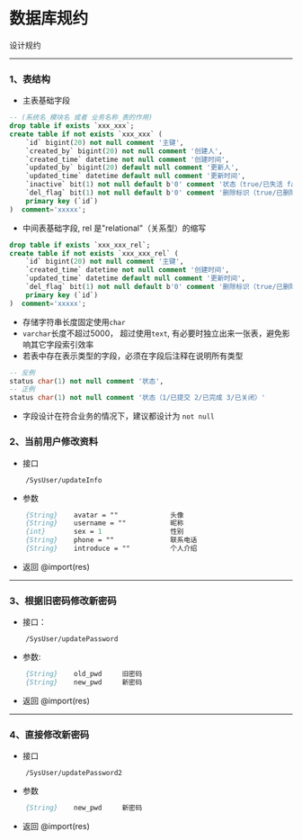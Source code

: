 # 数据库规约

设计规约

---

### 1、表结构 
- 主表基础字段
``` sql
-- (系统名_模块名 或者 业务名称_表的作用)
drop table if exists `xxx_xxx`; 
create table if not exists `xxx_xxx` (
    `id` bigint(20) not null comment '主键',
    `created_by` bigint(20) not null comment '创建人',
    `created_time` datetime not null comment '创建时间',
    `updated_by` bigint(20) default null comment '更新人',
    `updated_time` datetime default null comment '更新时间',
    `inactive` bit(1) not null default b'0' comment '状态（true/已失活 false/未失活）',
    `del_flag` bit(1) not null default b'0' comment '删除标识（true/已删除 false/未删除）',
    primary key (`id`)
)  comment='xxxxx';
```

- 中间表基础字段, rel 是"relational"（关系型）的缩写
``` sql
drop table if exists `xxx_xxx_rel`;
create table if not exists `xxx_xxx_rel` (
    `id` bigint(20) not null comment '主键',
    `created_time` datetime not null comment '创建时间',
    `updated_time` datetime default null comment '更新时间',
    `del_flag` bit(1) not null default b'0' comment '删除标识（true/已删除 false/未删除）',
    primary key (`id`)
)  comment='xxxxx';
```
- 存储字符串长度固定使用```char```
- `varchar`长度不超过5000， 超过使用`text`, 有必要时独立出来一张表，避免影响其它字段索引效率
- 若表中存在表示类型的字段，必须在字段后注释在说明所有类型
``` sql
-- 反例
status char(1) not null comment '状态',   
-- 正例
status char(1) not null comment '状态（1/已提交 2/已完成 3/已关闭）'
```
- 字段设计在符合业务的情况下，建议都设计为 `not null`


### 2、当前用户修改资料
- 接口
``` api
	/SysUser/updateInfo
```
- 参数
``` p 
	{String}	avatar = ""				头像
	{String}	username = ""			昵称
	{int}		sex = 1					性别
	{String}	phone = ""				联系电话
	{String}	introduce = ""			个人介绍
```
- 返回 
@import(res)


--- 
### 3、根据旧密码修改新密码
- 接口：
``` api
	/SysUser/updatePassword
```
- 参数: 
``` p
	{String}	old_pwd		旧密码
	{String}	new_pwd		新密码
```
- 返回 
@import(res)

--- 
### 4、直接修改新密码
- 接口
``` api
	/SysUser/updatePassword2
```
- 参数
``` p
	{String}	new_pwd		新密码
```
- 返回 
@import(res)







